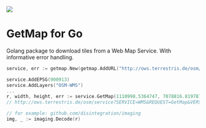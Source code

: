 [![](https://godoc.org/github.com/wroge/wms/getmap?status.svg)](https://godoc.org/github.com/wroge/wms/getmap)

# GetMap for Go

Golang package to download tiles from a Web Map Service. With informative error handling.

```go
service, err := getmap.New(getmap.AddURL("http://ows.terrestris.de/osm/service"), getmap.AddFormat("image/png"))

service.AddEPSG(900913)
service.AddLayers("OSM-WMS")
...
r, width, height, err := service.GetMap(1110998.5364747, 7078816.8197878, 1119515.6176321, 7087113.4793097, getmap.WidthOption(1000))
// http://ows.terrestris.de/osm/service?SERVICE=WMS&REQUEST=GetMap&VERSION=1.1.1&FORMAT=image/png&LAYERS=OSM-WMS&STYLES=&SRS=EPSG:900913&WIDTH=1000&HEIGHT=1000&BBOX=1110998.5364747,7078816.8197878,1119515.6176321,7087113.4793097

// for example: github.com/disintegration/imaging
img, _ := imaging.Decode(r)
```